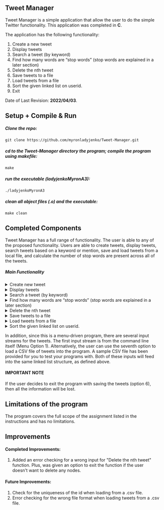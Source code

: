## Tweet Manager

Tweet Manager is a simple application that allow the user to do the simple Twitter functionality. This application was completed in **C**. 

The application has the following functionality: 

1. Create a new tweet
2. Display tweets
3. Search a tweet (by keyword)
4. Find how many words are “stop words” (stop words are explained in a later section)
5. Delete the nth tweet
6. Save tweets to a file
7. Load tweets from a file
8. Sort the given linked list on userid.
9. Exit

Date of Last Revision: **2022/04/03**.    

## Setup + Compile & Run

##### Clone the repo:
    git clone https://github.com/myronladyjenko/Tweet-Manager.git

##### cd to the Tweet-Manager directory the program; compile the program using makefile:    
    make    

##### run the executable (ladyjenkoMyronA3):   
    ./ladyjenkoMyronA3

##### clean all object files (.o) and the executable:
    make clean    

## Completed Components

Tweet Manager has a full range of functionality. The user is able to any of the proposed functionality. Users are able to create tweets, display tweets, search tweets based on a keyword or mention, save and load tweets from a local file, and calculate the number of stop words are
present across all of the tweets.

##### Main Functionality

<details><summary>Create new tweet</summary>
This function prompts the user for the username and the tweet. Then it automatically creates a unique id for every tweet.  
</details>

<details><summary>Display tweets</summary>
This function displays all the stored tweets. 
</details>

<details><summary>Search a tweet (by keyword)</summary>
This function takes prompts the user to enter a keyword and then searches for this keyword in all of the tweets. 
</details>

<details><summary>Find how many words are “stop words” (stop words are explained in a later section)</summary>
This function takes counts how many stop words all across all the stored tweets.  
</details>

<details><summary>Delete the nth tweet</summary>
This function deletes nth tweet from all the stored tweets and prints the id of it. 
</details>

<details><summary>Save tweets to a file</summary>
This function saves all the stored tweets to the .csv file.
</details>

<details><summary>Load tweets from a file</summary>
This function load tweets from the .csv file into the memory (linked list form).
</details>

<details><summary>Sort the given linked list on userid.</summary>
This function sorts all the tweets by the user id. 
</details>

In addition, since this is a menu-driven program, there are several input streams for the tweets. The first input
stream is from the command line itself (Menu Option 1). Alternatively, the user can use the seventh option to load a
CSV file of tweets into the program. A sample CSV file has been provided for you to test your programs with. Both
of these inputs will feed into the same linked list structure, as defined above.

#### **IMPORTANT NOTE**
If the user decides to exit the program with saving the tweets (option 6), then all the information will be lost.

## Limitations of the program

The program covers the full scope of the assignment listed in the instructions and has no limitations. 

## Improvements

#### Completed Improvements:
1. Added an error checking for a wrong input for "Delete the nth tweet" function. Plus, was given an option to exit the function if the user doesn't want to delete any nodes. 

#### Future Improvements:
1. Check for the uniqueness of the id when loading from a .csv file.
2. Error checking for the wrong file format when loading tweets from a .csv file. 
